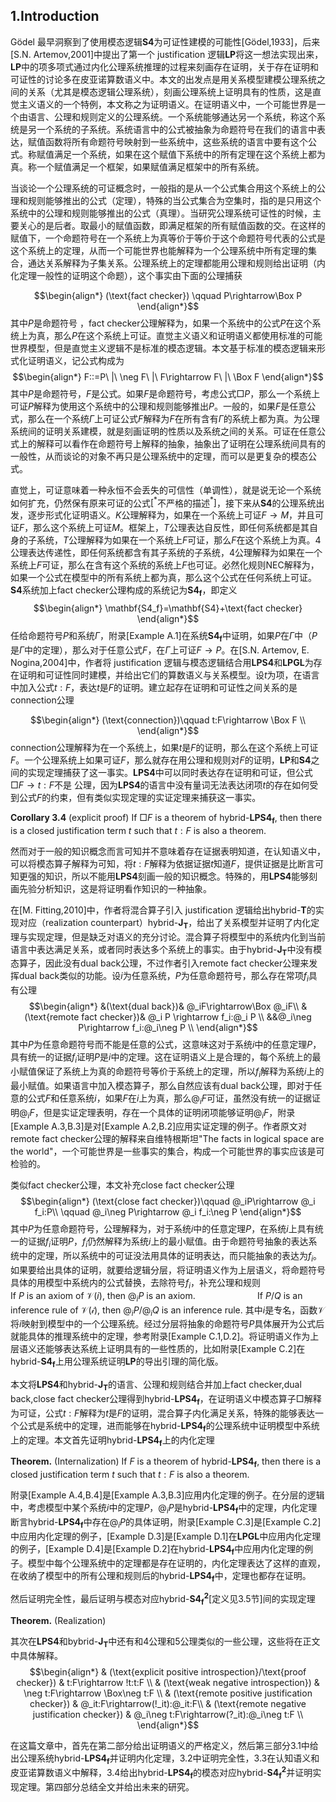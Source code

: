<!-- 联结词强度：$(),:,\neg,@_i,\land,\lor,\rightarrow$ -->
<!-- $F,M$是公式，$P$是命题符号

一方面我觉得内容有些多，需要提前大致浏览一下，另一方面，我觉得可读性还可以
打*号的地方是我觉得不准确的地方，用**记录自己的意见
为了证明的方便，将$c\cdot d$简写为$cd$
删除我们，但是，了，可是，然而，不然、能够等等这类可能含有某种直觉的复杂的表达，用直接的陈述句表达
将我们改为本文

存在的问题，模型是唯一的吗，因为可能模态算子的扩充性 -->

## 1.Introduction

Gödel 最早洞察到了使用模态逻辑$\mathbf{S4}$为可证性建模的可能性[Gödel,1933]，后来[S.N. Artemov,2001]中提出了第一个 justification 逻辑$\mathbf{LP}$将这一想法实现出来，$\mathbf{LP}$中的项多项式通过内化公理系统推理的过程来刻画存在证明，关于存在证明和可证性的讨论多在皮亚诺算数语义中。本文的出发点是用关系模型建模公理系统之间的关系（尤其是模态逻辑公理系统），刻画公理系统上证明具有的性质，这是直觉主义语义的一个特例，本文称之为证明语义。在证明语义中，一个可能世界是一个由语言、公理和规则定义的公理系统。一个系统能够通达另一个系统，称这个系统是另一个系统的子系统。系统语言中的公式被抽象为命题符号在我们的语言中表达，赋值函数将所有命题符号映射到一些系统中，这些系统的语言中要有这个公式。称赋值满足一个系统，如果在这个赋值下系统中的所有定理在这个系统上都为真。称一个赋值满足一个框架，如果赋值满足框架中的所有系统。
<!-- ，即这个系统中的定理都在另一个系统中 -->
当谈论一个公理系统的可证概念时，一般指的是从一个公式集合用这个系统上的公理和规则能够推出的公式（定理），特殊的当公式集合为空集时，指的是只用这个系统中的公理和规则能够推出的公式（真理）。当研究公理系统可证性的时候，主要关心的是后者。取最小的赋值函数，即满足框架的所有赋值函数的交。在这样的赋值下，一个命题符号在一个系统上为真等价于等价于这个命题符号代表的公式是这个系统上的定理，从而一个可能世界也能解释为一个公理系统中所有定理的集合，通达关系解释为子集关系。公理系统上的定理都能用公理和规则给出证明（内化定理一般性的证明这个命题），这个事实由下面的公理捕获
<!-- 事实上，前者上的证明问题都能通过演绎定理转化为后者上的证明问题， -->
$$\begin{align*}
    (\text{fact checker})  \qquad  P\rightarrow\Box P
\end{align*}$$
其中$P$是命题符号 ，$\text{fact checker}$公理解释为，如果一个系统中的公式$P$在这个系统上为真，那么$P$在这个系统上可证。直觉主义语义和证明语义都使用标准的可能世界模型，但是直觉主义逻辑不是标准的模态逻辑。本文基于标准的模态逻辑来形式化证明语义，记公式构成为<!-- 为什么我们要基于标准的模态逻辑来形式化证明语义 -->
$$\begin{align*}
    F::=P\ |\ \neg F\ |\ F\rightarrow F\ |\ \Box F
\end{align*}$$
其中$P$是命题符号，$F$是公式。如果$F$是命题符号，考虑公式$\Box P$，那么一个系统上可证$P$解释为使用这个系统中的公理和规则能够推出$P$。一般的，如果$F$是任意公式，那么在一个系统$\Gamma$上可证公式$F$解释为$F$在所有含有$\Gamma$的系统上都为真。为公理系统间的证明关系建模，就是刻画证明的性质以及系统之间的关系。可证在任意公式上的解释可以看作在命题符号上解释的抽象，抽象出了证明在公理系统间具有的一般性，从而谈论的对象不再只是公理系统中的定理，而可以是更复杂的模态公式。

<!-- 公式表达的是什么。由于模型上的满足关系是递归定义的，对模态公式的解释最终归结到命题符号，所以模态公式表达的是定理的可证性以及其逻辑组合。对定理可证性的可证以及逻辑组合讨论，模态嵌套被解释为切换公理系统，定理在不同系统上的可证性，表达的是切换世界后定理的可证性。
使用定理和事实区分为真的命题符号和公式。和维特根斯坦事实用法不一样 -->

直觉上，可证意味着一种永恒不会丢失的可信性（单调性），就是说无论一个系统如何扩充，仍然保有原来可证的公式$[^*$不严格的描述$^*]$，接下来从$\mathbf{S4}$的公理系统出发，逐步形式化证明语义。$K$公理解释为，如果在一个系统上可证$F\rightarrow M$，并且可证$F$，那么这个系统上可证$M$。框架上，$T$公理表达自反性，即任何系统都是其自身的子系统，$T$公理解释为如果在一个系统上$F$可证，那么$F$在这个系统上为真。$4$公理表达传递性，即任何系统都含有其子系统的子系统，$4$公理解释为如果在一个系统上$F$可证，那么在含有这个系统的系统上$F$也可证。必然化规则$\text{NEC}$解释为，如果一个公式在模型中的所有系统上都为真，那么这个公式在任何系统上可证。$\mathbf{S4}$系统加上$\text{fact checker}$公理构成的系统记为$\mathbf{S4_f}$，即定义
$$\begin{align*}
    \mathbf{S4_f}=\mathbf{S4}+\text{fact checker}
\end{align*}$$
任给命题符号$P$和系统$\Gamma$，附录[Example A.1]在系统$\mathbf{S4_f}$中证明，如果$P$在$\Gamma$中（$P$是$\Gamma$中的定理），那么对于任意公式$F$，在$\Gamma$上可证$F\rightarrow P$。在[S.N. Artemov, E. Nogina,2004]中，作者将 justification 逻辑与模态逻辑结合用$\mathbf{LPS4}$和$\mathbf{LPGL}$为存在证明和可证性同时建模，并给出它们的算数语义与关系模型。设$t$为项，在语言中加入公式$t:F$，表达$t$是$F$的证明。建立起存在证明和可证性之间关系的是$\text{connection}$公理
<!-- 模型$\mathcal{M}$中系统$\Gamma$上满足关系$\mathcal{M},\Gamma\vDash t:F$成立，如果所有含有$\Gamma$的系统上$F$为真并且。 -->
$$\begin{align*}
    (\text{connection})\qquad t:F\rightarrow \Box F \\
\end{align*}$$
$\text{connection}$公理解释为在一个系统上，如果$t$是$F$的证明，那么在这个系统上可证$F$。一个公理系统上如果可证$F$，那么就存在用公理和规则对$F$的证明，$\mathbf{LP}$和$\mathbf{S4}$之间的实现定理捕获了这一事实。$\mathbf{LPS4}$中可以同时表达存在证明和可证，但公式$\Box F\rightarrow t:F$不是 公理，因为$\mathbf{LPS4}$的语言中没有量词无法表达闭项$t$的存在如何受到公式$F$的约束，但有类似实现定理的实证定理来捕获这一事实。

**Corollary 3.4** (explicit proof) If $\Box F$ is a theorem of $\text{hybrid-}\mathbf{LPS4_f}$, then there is a closed justification term $t$ such that $t:F$ is also a theorem.

然而对于一般的知识概念而言可知并不意味着存在证据表明知道，在认知语义中，可以将模态算子解释为可知，将$t:F$解释为依据证据$t$知道$F$，提供证据是比断言可知更强的知识，所以不能用$\mathbf{LPS4}$刻画一般的知识概念。特殊的，用$\mathbf{LPS4}$能够刻画先验分析知识，这是将证明看作知识的一种抽象。
<!-- 在认知语义中，本文将模态算子解释为可知性，即$\Box F$解释为$F$可知，将$t:F$解释为依据证据$t$知道$F$，可知并不意味着知道，知道的前提是可知。在[S.N. Artemov, 2006]中，作者将$\mathbf{LPS4}$推广为多主体系统$\mathbf{S4_nLP}$，在认知语义中由项多项式定义$J$算子，和公共知识算子$C$满足相同的不动点公式，但是前者要比后者强。本文在多主体系统中将模态算子解释为信念算子$B$，建模由公开宣告证据而使公共知识发生变化进而引发的个体信念修正。$[^*$还没有仔细考虑$^*]$ -->

在[M. Fitting,2010]中，作者将混合算子引入 justification 逻辑给出$\text{hybrid-}\mathbf{T}$的实现对应（realization counterpart）$\text{hybrid-}\mathbf{J_T}$，给出了关系模型并证明了内化定理与实现定理，但是缺乏对语义的充分讨论。混合算子将模型中的系统内化到当前语言中表达满足关系，或者同时表达多个系统上的事实。由于$\text{hybrid-}\mathbf{J_T}$中没有模态算子，因此没有$\text{dual back}$公理，不过作者引入$\text{remote fact checker}$公理来发挥$\text{dual back}$类似的功能。设$i$为任意系统，$P$为任意命题符号，那么存在常项$f_i$具有公理
$$\begin{align*}
    &(\text{dual back})& @_iF\rightarrow\Box @_iF\\
    &(\text{remote fact checker})& @_i P \rightarrow f_i:@_i P \\
    &&@_i\neg P\rightarrow f_i:@_i\neg P \\
\end{align*}$$
其中$P$为任意命题符号而不能是任意的公式，这意味这对于系统$i$中的任意定理$P$，具有统一的证据$f_i$证明$P$是$i$中的定理。这在证明语义上是合理的，每个系统上的最小赋值保证了系统上为真的命题符号等价于系统上的定理，所以$f_i$解释为系统$i$上的最小赋值。如果语言中加入模态算子，那么自然应该有$\text{dual back}$公理，即对于任意的公式$F$和任意系统$i$，如果$F$在$i$上为真，那么$@_iF$可证，虽然没有统一的证据证明$@_iF$，但是实证定理表明，存在一个具体的证明闭项能够证明$@_iF$，附录[Example A.3,B.3]是对[Example A.2,B.2]应用实证定理的例子。作者原文对$\text{remote fact checker}$公理的解释来自维特根斯坦"The facts in logical space are the world"，一个可能世界是一些事实的集合，构成一个可能世界的事实应该是可检验的。 
<!-- 如果公式$F$在系统$i$上为真，虽然没有统一的证据证明$F$在$i$上为真，但是内化定理表明如果$@_iF$是定理，那么存在闭项$t$使得$t:@_iF$是定理。由混合算子的定义，如果$F$在$i$上为真那么。这就是$\text{dual back}$所表达的，所以$\text{remote fact checker}$公理可以视作$\text{dual back}$公理的命题实现，这个定理将存在证明和可证之间的关系通过内化定理细致的揭示出来了。 -->
<!-- 在分层逻辑中，证明$f_i$是可以进一步分析的。分层后赋值如何处理，还需要最小赋值吗。 -->
类似$\text{fact checker}$公理，本文补充$\text{close fact checker}$公理
$$\begin{align*}
    (\text{close fact checker})\qquad @_iP\rightarrow @_i f_i:P\\
    \qquad @_i\neg P\rightarrow @_i f_i:\neg P
\end{align*}$$
其中$P$为任意命题符号，公理解释为，对于系统$i$中的任意定理$P$，在系统$i$上具有统一的证据$f_i$证明$P$，$f_i$仍然解释为系统$i$上的最小赋值。由于命题符号抽象的表达系统中的定理，所以系统中的可证没法用具体的证明表达，而只能抽象的表达为$f_i$。如果要给出具体的证明，就要给逻辑分层，将证明语义作为上层语义，将命题符号具体的用模型中系统内的公式替换，去除符号$f_i$，补充公理和规则
$\qquad\qquad\qquad$If $P$ is an axiom of $\mathcal{V}(i)$, then $@_iP$ is an axiom.
$\qquad\qquad\qquad$If $P/Q$ is an inference rule of $\mathcal{V(i)}$, then $@_iP/@_iQ$ is an inference rule.
其中$i$是专名，函数$\mathcal{V}$将$i$映射到模型中的一个公理系统。经过分层将抽象的命题符号$P$具体展开为公式后就能具体的推理系统中的定理，参考附录[Example C.1,D.2]。将证明语义作为上层语义还能够表达系统上证明具有的一些性质的，比如附录[Example C.2]在$\text{hybrid-}\mathbf{S4_f}$上用公理系统证明$\mathbf{LP}$的导出引理的简化版。

本文将$\mathbf{LPS4}$和$\text{hybrid-}\mathbf{J_T}$的语言、公理和规则结合并加上$\text{fact checker}$,$\text{dual back}$,$\text{close fact checker}$公理得到$\text{hybrid-}\mathbf{LPS4_f}$，在证明语义中模态算子$\Box$解释为可证，公式$t:F$解释为$t$是$F$的证明，混合算子内化满足关系，特殊的能够表达一个公式是系统中的定理，进而能够在$\text{hybrid-}\mathbf{LPS4_f}$的公理系统中证明模型中系统上的定理。本文首先证明$\text{hybrid-}\mathbf{LPS4_f}$上的内化定理

**Theorem.** (Internalization) If $F$ is a theorem of $\text{hybrid-}\mathbf{LPS4_f}$, then there is a closed justification term $t$ such that $t:F$ is also a theorem.

附录[Example A.4,B.4]是[Example A.3,B.3]应用内化定理的例子。在分层的逻辑中，考虑模型中某个系统$i$中的定理$P$，$@_iP$是$\text{hybrid-}\mathbf{LPS4_f}$中的定理，内化定理断言$\text{hybrid-}\mathbf{LPS4_f}$中存在$@_iP$的具体证明，附录[Example C.3]是[Example C.2]中应用内化定理的例子，[Example D.3]是[Example D.1]在$\mathbf{LPGL}$中应用内化定理的例子，[Example D.4]是[Example D.2]在$\text{hybrid-}\mathbf{LPS4_f}$中应用内化定理的例子。模型中每个公理系统中的定理都是存在证明的，内化定理表达了这样的直观，在收纳了模型中的所有公理和规则后的$\text{hybrid-}\mathbf{LPS4_f}$中，定理也都存在证明。

然后证明完全性，最后证明与模态对应$\text{hybrid-}\mathbf{S4^2_f}$[定义见3.5节]间的实现定理

**Theorem.** (Realization)

其次在$\mathbf{LPS4}$和$\text{bybrid-}\mathbf{J_T}$中还有和$4$公理和$5$公理类似的一些公理，这些将在正文中具体解释。
$$\begin{align*}
    & (\text{explicit positive introspection}/\text{proof checker}) & t:F\rightarrow !t:t:F \\
    & (\text{weak negative introspection}) & \neg t:F\rightarrow \Box\neg t:F \\
    & (\text{remote positive justification checker}) & @_it:F\rightarrow(!_it):@_it:F\\
    & (\text{remote negative justification checker}) & @_i\neg t:F\rightarrow(?_it):@_i\neg t:F \\ 
\end{align*}$$

在这篇文章中，首先在第二部分给出证明语义的严格定义，然后第三部分3.1中给出公理系统$\text{hybrid-}\mathbf{LPS4_f}$并证明内化定理，3.2中证明完全性，3.3在认知语义和皮亚诺算数语义中解释，3.4给出$\text{hybrid-}\mathbf{LPS4_f}$的模态对应$\text{hybrid-}\mathbf{S4^2_f}$并证明实现定理。第四部分总结全文并给出未来的研究。

